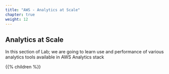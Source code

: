 ```yaml
---
title: "AWS - Analytics at Scale"
chapter: true
weight: 12
---
```





## Analytics at Scale

In this section of Lab; we are going to learn use and performance of various analytics tools available in AWS Analytics stack

{{% children  %}}


